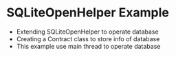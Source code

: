 # SQLiteOpenHelper Example

* Extending SQLiteOpenHelper to operate database
* Creating a Contract class to store info of database
* This example use main thread to operate database
